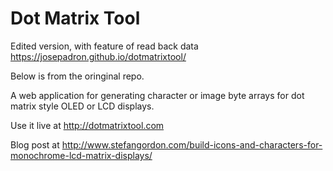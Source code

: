 # Dot Matrix Tool

Edited version, with feature of read back data
https://josepadron.github.io/dotmatrixtool/


Below is from the oringinal repo.

A web application for generating character or image byte arrays for dot matrix style OLED or LCD displays.

Use it live at http://dotmatrixtool.com

Blog post at http://www.stefangordon.com/build-icons-and-characters-for-monochrome-lcd-matrix-displays/
